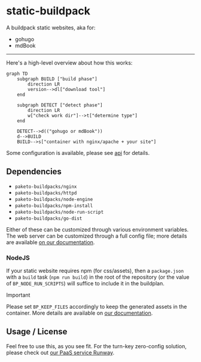 # static-buildpack

A buildpack static websites, aka for:

* gohugo
* mdBook

---

Here's a high-level overview about how this works:

```mermaid
graph TD
    subgraph BUILD ["build phase"]
        direction LR
        version-->dl["download tool"]
    end

    subgraph DETECT ["detect phase"]
        direction LR
        w["check work dir"]-->t["determine type"]
    end

    DETECT-->d(("gohugo or mdBook"))
    d-->BUILD
    BUILD-->s["container with nginx/apache + your site"]
```

Some configuration is available, please see [api](./api/) for details.

## Dependencies

- `paketo-buildpacks/nginx`
- `paketo-buildpacks/httpd`
- `paketo-buildpacks/node-engine`
- `paketo-buildpacks/npm-install`
- `paketo-buildpacks/node-run-script`
- `paketo-buildpacks/go-dist`

Either of these can be customized through various environment variables. The web server can be customized through a full config file; more details are available [on our documentation](https://www.runway.horse/docs/recipes/webservers/).

### NodeJS

If your static website requires npm (for css/assets), then a `package.json` with a `build` task (`npm run build`) in the root of the repository (or the value of `BP_NODE_RUN_SCRIPTS`) will suffice to include it in the buildplan.

> [!IMPORTANT]
> Please set `BP_KEEP_FILES` accordingly to keep the generated assets in the container. More details are available on [our documentation](https://www.runway.horse/docs/recipes/javascript/).

## Usage / License

Feel free to use this, as you see fit. For the turn-key zero-config solution, please check out [our PaaS service Runway](https://www.runway.horse/).